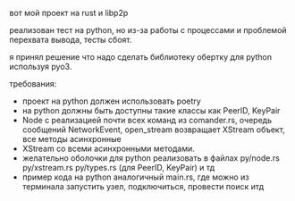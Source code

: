 вот мой проект на rust и libp2p

реализован тест на python, но из-за работы с процессами и проблемой перехвата вывода, тесты сбоят.

я принял решение что надо сделать библиотеку обертку для python используя pyo3.

требования:
* проект на python должен использовать poetry
* на python должны быть доступны такие классы как PeerID, KeyPair
* Node с реализацией почти всех команд из comander.rs, очередь сообщений NetworkEvent, open_stream возвращает XStream объект, все методы асинхронные
* XStream со всеми асинхронными методами.
* желательно оболочки для python реализовать в файлах py/node.rs py/xstream.rs py/types.rs (для PeerID, KeyPair) и тд
* пример кода на python аналогичный main.rs, где можно из терминала запустить узел, подключиться, провести поиск итд
